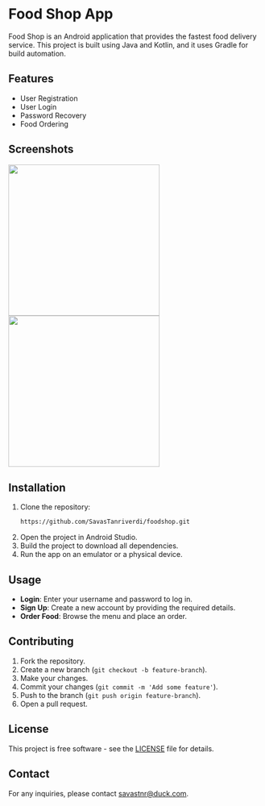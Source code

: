# Food Shop App

Food Shop is an Android application that provides the fastest food delivery service. This project is built using Java and Kotlin, and it uses Gradle for build automation.

## Features

- User Registration
- User Login
- Password Recovery
- Food Ordering

## Screenshots

<img src="https://github.com/user-attachments/assets/95beb6a8-12d8-4e3a-a0a0-100f5c8d227b" width="300">
<img src="https://github.com/user-attachments/assets/c14378a9-4add-499b-9fd7-c484d30f20c1" width="300">

## Installation

1. Clone the repository:
    ```sh
    https://github.com/SavasTanriverdi/foodshop.git
    ```
2. Open the project in Android Studio.
3. Build the project to download all dependencies.
4. Run the app on an emulator or a physical device.

## Usage

- **Login**: Enter your username and password to log in.
- **Sign Up**: Create a new account by providing the required details.
- **Order Food**: Browse the menu and place an order.

## Contributing

1. Fork the repository.
2. Create a new branch (`git checkout -b feature-branch`).
3. Make your changes.
4. Commit your changes (`git commit -m 'Add some feature'`).
5. Push to the branch (`git push origin feature-branch`).
6. Open a pull request.

## License

This project is free software - see the [LICENSE](LICENSE) file for details.

## Contact

For any inquiries, please contact [savastnr@duck.com](mailto:savastnr@duck.com).
